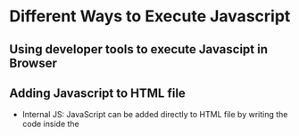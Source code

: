 # __Different Ways to Execute Javascript__

## Using developer tools to execute Javascipt in Browser

## Adding Javascript to HTML file
   - Internal JS:  JavaScript can be added directly to HTML file by writing the code inside the <script> tag. The <script> tag can either be placed inside the <head> or the <body> tag according to the requirement.
   
   When script is placed inside <head> section, it ensures that the script is loaded before HTML page loads or anyone uses it. 
   
   
    - External JS: JavaScript can be added from external files. Code is written in a file and saved using extension .js and then link to this file is included inside the <head> tag of the HTML file.
    
    When script is placed in the body section means Script is to be executed after the HTML page loads.
    
 # JS in <body> vs <head> tag
 
 HTML loads from top to bottom. The head loads first, then the body, and then everything inside the body.
 
 The best practice is to put <script> tag just before the closing </body> tag rather than in the <head> section of HTML. Because, if we put <script> inside <head> tag then the entire script will load before loading HTML content. It will cause below issues:
   - If HTML code has dependancy on JS code then once the script is loaded, no HTML will be present to apply changes to, hence causing errors or code may seems not working.
   - If JS code is large then it will take time to load and hence will slow down the loading of page as it will load entire script before actually loading HTML.
   
  Thus, if JavaScript is placed at the bottom of HTML <body> tag, it gives the HTML time to load before any of the JavaScript loads, which can prevent errors, and can speed up website response time.
 
 